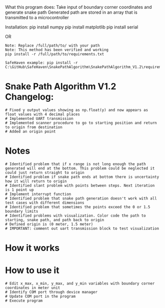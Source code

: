 What this program does:
    Take input of boundary corner coordinates and generate snake path
    Generated path are stored in an array that is transmitted to a microcontroller

Installation:
    pip install numpy
    pip install matplotlib
    pip install serial

OR

    Note: Replace /full/path/to/ with your path
    Note: This method has been verified and working
    pip install -r /full/path/to/requirements.txt

    SafeHaven example: pip install -r C:\GitHub\SafeHaven\SnakePathAlgorithm\SnakePathAlgorithm_V1.2\requirements.txt

# Snake Path Algorithm V1.2 Changelog:
    # Fixed y output values showing as np.float(y) and now appears as float values with 4 decimal places
    # Implemented UART transmission
    # Implemented scanner procedure to go to starting position and return to origin from destination
    # Added an origin point

# Notes
    # Identified problem that if x range is not long enough the path generated will end at the bottom. This problem could be neglected it could just return straight to origin
    # Identified problem if snake path ends at bottom there is uncertainty how it will return to origin
    # Identified slant problem with points between steps. Next iteration is 1 point up
    # Implement interrupt function
    # Identified problem that snake path generation doesn't work with all test cases with different dimensions
    # Identified problem that sometimes the points exceed the 0 or 1.5 boundary limits
    # Identified problems with visualization. Color code the path to starting, snake path, and path back to origin
    # Defined origin is (0 meter, 1.5 meter)
    # IMPORTANT: comment out uart transmission block to test visualization

# How it works


# How to use it
    # Edit x_max, x_min, y_max, and y_min variables with boundary corner coordinates in meter unit
    # Identify COM port through device manager
    # Update COM port in the program 
    # Execute program
